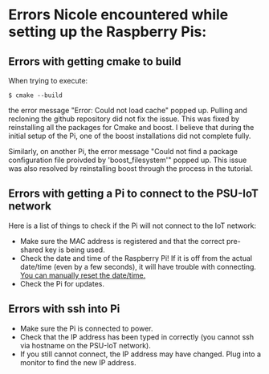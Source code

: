 # Errors Nicole encountered while setting up the Raspberry Pis:

## Errors with getting cmake to build
When trying to execute: 
```
$ cmake --build
```
the error message "Error: Could not load cache" popped up. Pulling and recloning the github repository did not fix the issue.
This was fixed by reinstalling all the packages for Cmake and boost. I believe that during the initial setup of the Pi, one of the boost installations did not complete fully.

Similarly, on another Pi, the error message "Could not find a package configuration file proivded by 'boost_filesystem'" popped up. This issue was also resolved by reinstalling boost through the process in the tutorial.


## Errors with getting a Pi to connect to the PSU-IoT network
Here is a list of things to check if the Pi will not connect to the IoT network:
* Make sure the MAC address is registered and that the correct pre-shared key is being used.
* Check the date and time of the Raspberry Pi! If it is off from the actual date/time (even by a few seconds), it will have trouble with connecting. [You can manually reset the date/time.](https://raspberrytips.com/set-date-time-raspberry-pi/#:~:text=NTP%20is%20enabled%20by%20default,%3AMM%3ASS%27%E2%80%9C.)
* Check the Pi for updates.


## Errors with ssh into Pi
* Make sure the Pi is connected to power.
* Check that the IP address has been typed in correctly (you cannot ssh via hostname on the PSU-IoT network).
* If you still cannot connect, the IP address may have changed. Plug into a monitor to find the new IP address.
